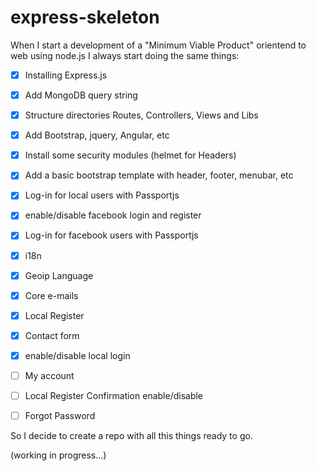 # express-skeleton
When I start a development of a "Minimum Viable Product" orientend to web using node.js I always start doing the same things:

- [x] Installing Express.js
- [x] Add MongoDB query string
- [x] Structure directories Routes, Controllers, Views and Libs
- [x] Add Bootstrap, jquery, Angular, etc
- [x] Install some security modules (helmet for Headers)
- [x] Add a basic bootstrap template with header, footer, menubar, etc
- [x] Log-in for local users with Passportjs
- [x] enable/disable facebook login and register
- [x] Log-in for facebook users with Passportjs
- [x] i18n
- [x] Geoip Language
- [x] Core e-mails
- [x] Local Register
- [x] Contact form
- [x] enable/disable local login
- [ ] My account
- [ ] Local Register Confirmation enable/disable
- [ ] Forgot Password



So I decide to create a repo with all this things ready to go.

(working in progress...)

